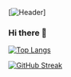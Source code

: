 [![Header](https://raw.githubusercontent.com/AnandChourasia007/<OWNER>/<OWNER>/githubHeader.png "Header")]

### Hi there 👋

<!--
**AnandChourasia007/AnandChourasia007** is a ✨ _special_ ✨ repository because its `README.md` (this file) appears on your GitHub profile.

Here are some ideas to get you started:

- 🔭 I’m currently working on ...
- 🌱 I’m currently learning ...
- 👯 I’m looking to collaborate on ...
- 🤔 I’m looking for help with ...
- 💬 Ask me about ...
- 📫 How to reach me: ...
- 😄 Pronouns: ...
- ⚡ Fun fact: ...
-->
[![Top Langs](https://github-readme-stats.vercel.app/api/top-langs/?username=AnandChourasia007&layout=compact)](https://github.com/AnandChourasia007/github-readme-stats)

[![GitHub Streak](https://github-readme-streak-stats.herokuapp.com/?user=AnandChourasia007)](https://git.io/streak-stats)
